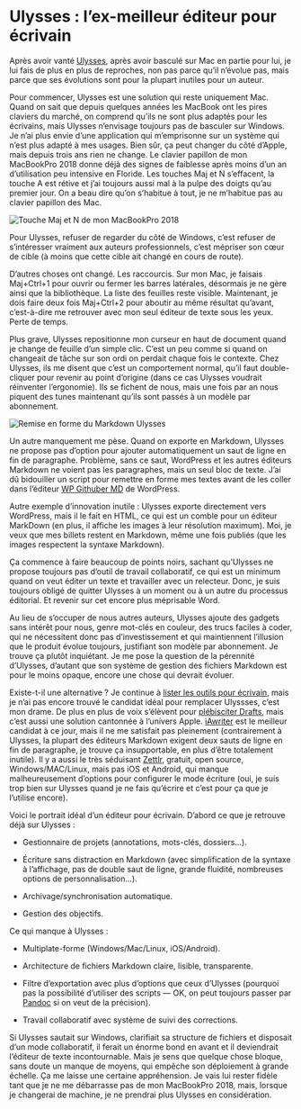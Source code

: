 # Ulysses : l’ex-meilleur éditeur pour écrivain

Après avoir vanté [Ulysses](https://ulysses.app/), après avoir basculé sur Mac en partie pour lui, je lui fais de plus en plus de reproches, non pas parce qu’il n’évolue pas, mais parce que ses évolutions sont pour la plupart inutiles pour un auteur.

Pour commencer, Ulysses est une solution qui reste uniquement Mac. Quand on sait que depuis quelques années les MacBook ont les pires claviers du marché, on comprend qu’ils ne sont plus adaptés pour les écrivains, mais Ulysses n’envisage toujours pas de basculer sur Windows. Je n’ai plus envie d’une application qui m’emprisonne sur un système qui n’est plus adapté à mes usages. Bien sûr, ça peut changer du côté d’Apple, mais depuis trois ans rien ne change. Le clavier papillon de mon MacBookPro 2018 donne déjà des signes de faiblesse après moins d’un an d’utilisation peu intensive en Floride. Les touches Maj et N s’effacent, la touche A est rétive et j’ai toujours aussi mal à la pulpe des doigts qu’au premier jour. On a beau dire qu’on s’habitue à tout, je ne m’habitue pas au clavier papillon des Mac.

![Touche Maj et N de mon MacBookPro 2018](https://tcrouzet.com/images_tc/2019/05/P1090726-600x450.jpg)

Pour Ulysses, refuser de regarder du côté de Windows, c’est refuser de s’intéresser vraiment aux auteurs professionnels, c’est mépriser son cœur de cible (à moins que cette cible ait changé en cours de route).

D’autres choses ont changé. Les raccourcis. Sur mon Mac, je faisais Maj+Ctrl+1 pour ouvrir ou fermer les barres latérales, désormais je ne gère ainsi que la bibliothèque. La liste des feuilles reste visible. Maintenant, je dois faire deux fois Maj+Ctrl+2 pour aboutir au même résultat qu’avant, c’est-à-dire me retrouver avec mon seul éditeur de texte sous les yeux. Perte de temps.

Plus grave, Ulysses repositionne mon curseur en haut de document quand je change de feuille d’un simple clic. C’est un peu comme si quand on changeait de tâche sur son ordi on perdait chaque fois le contexte. Chez Ulysses, ils me disent que c’est un comportement normal, qu’il faut double-cliquer pour revenir au point d’origine (dans ce cas Ulysses voudrait réinventer l’ergonomie). Ils se fichent de nous, mais une fois par an nous piquent des tunes maintenant qu’ils sont passés à un modèle par abonnement.

![Remise en forme du Markdown Ulysses](https://tcrouzet.com/images_tc/2019/05/script-600x342.png)

Un autre manquement me pèse. Quand on exporte en Markdown, Ulysses ne propose pas d’option pour ajouter automatiquement un saut de ligne en fin de paragraphe. Problème, sans ce saut, WordPress et les autres éditeurs Markdown ne voient pas les paragraphes, mais un seul bloc de texte. J’ai dû bidouiller un script pour remettre en forme mes textes avant de les coller dans l’éditeur [WP Githuber MD](https://wordpress.org/plugins/wp-githuber-md/) de WordPress.

Autre exemple d’innovation inutile : Ulysses exporte directement vers WordPress, mais il le fait en HTML, ce qui est un comble pour un éditeur MarkDown (en plus, il affiche les images à leur résolution maximum). Moi, je veux que mes billets restent en Markdown, même une fois publiés (que les images respectent la syntaxe Markdown).

Ça commence à faire beaucoup de points noirs, sachant qu’Ulysses ne propose toujours pas d’outil de travail collaboratif, ce qui est un minimum quand on veut éditer un texte et travailler avec un relecteur. Donc, je suis toujours obligé de quitter Ulysses à un moment ou à un autre du processus éditorial. Et revenir sur cet encore plus méprisable Word.

Au lieu de s’occuper de nous autres auteurs, Ulysses ajoute des gadgets sans intérêt pour nous, genre mot-clés en couleur, des trucs faciles à coder, qui ne nécessitent donc pas d’investissement et qui maintiennent l’illusion que le produit évolue toujours, justifiant son modèle par abonnement. Je trouve ça plutôt inquiétant. Je me pose la question de la pérennité d’Ulysses, d’autant que son système de gestion des fichiers Markdown est pour le moins opaque, encore une chose qui devrait évoluer.

Existe-t-il une alternative ? Je continue à [lister les outils pour écrivain](https://tcrouzet.com/2016/10/19/les-outils-de-lecrivain/), mais je n’ai pas encore trouvé le candidat idéal pour remplacer Ulyssses, c’est mon drame. De plus en plus de voix s’élèvent pour [plébisciter Drafts](https://www.macstories.net/stories/choosing-your-markdown-editor-a-comparison-of-ulysses-and-drafts/), mais c’est aussi une solution cantonnée à l’univers Apple. [iAwriter](https://ia.net/fr/writer) est le meilleur candidat à ce jour, mais il ne me satisfait pas pleinement (contrairement à Ulysses, la plupart des éditeurs Markdown exigent deux sauts de ligne en fin de paragraphe, je trouve ça insupportable, en plus d’être totalement inutile). Il y a aussi le très séduisant [Zettlr](https://www.zettlr.com/), gratuit, open source, Windows/MAC/Linux, mais pas iOS et Android, qui manque malheureusement d’options pour configurer le mode écriture (oui, je suis trop bien sur Ulysses quand je ne fais qu’écrire et c’est pour ça que je l’utilise encore).

Voici le portrait idéal d’un éditeur pour écrivain. D’abord ce que je retrouve déjà sur Ulysses :

- Gestionnaire de projets (annotations, mots-clés, dossiers…).

- Écriture sans distraction en Markdown (avec simplification de la syntaxe à l’affichage, pas de double saut de ligne, grande fluidité, nombreuses options de personnalisation…).

- Archivage/synchronisation automatique.

- Gestion des objectifs.

Ce qui manque à Ulysses :

- Multiplate-forme (Windows/Mac/Linux, iOS/Android).

- Architecture de fichiers Markdown claire, lisible, transparente.

- Filtre d’exportation avec plus d’options que ceux d’Ulysses (pourquoi pas la possibilité d’utiliser des scripts — OK, on peut toujours passer par [Pandoc](https://pandoc.org/) si on veut de la précision).

- Travail collaboratif avec système de suivi des corrections.

Si Ulysses sautait sur Windows, clarifiait sa structure de fichiers et disposait d’un mode collaboratif, il ferait un énorme bond en avant et il deviendrait l’éditeur de texte incontournable. Mais je sens que quelque chose bloque, sans doute un manque de moyens, qui empêche son déploiement à grande échelle. Ça me laisse une certaine appréhension. Je vais lui rester fidèle tant que je ne me débarrasse pas de mon MacBookPro 2018, mais, lorsque je changerai de machine, je ne prendrai plus Ulysses en considération.
